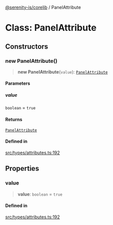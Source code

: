 [@serenity-is/corelib](../README.md) / PanelAttribute

# Class: PanelAttribute

## Constructors

### new PanelAttribute()

> **new PanelAttribute**(`value`): [`PanelAttribute`](PanelAttribute.md)

#### Parameters

##### value

`boolean` = `true`

#### Returns

[`PanelAttribute`](PanelAttribute.md)

#### Defined in

[src/types/attributes.ts:192](https://github.com/serenity-is/serenity/blob/master/packages/corelib/src/types/attributes.ts#L192)

## Properties

### value

> **value**: `boolean` = `true`

#### Defined in

[src/types/attributes.ts:192](https://github.com/serenity-is/serenity/blob/master/packages/corelib/src/types/attributes.ts#L192)
